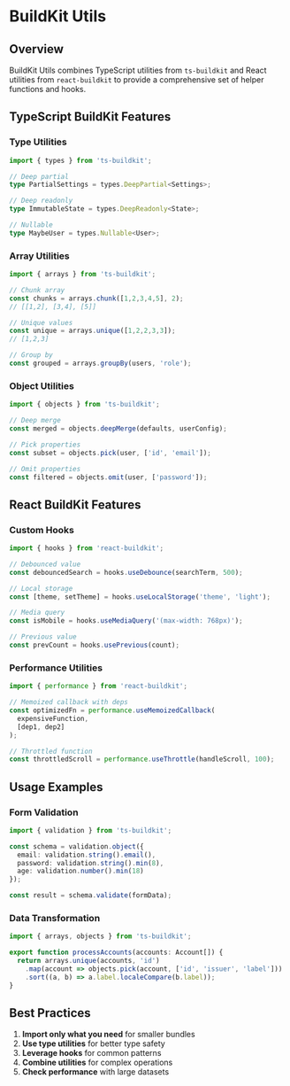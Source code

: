 # BuildKit Utils

## Overview

BuildKit Utils combines TypeScript utilities from `ts-buildkit` and React utilities from `react-buildkit` to provide a comprehensive set of helper functions and hooks.

## TypeScript BuildKit Features

### Type Utilities

```typescript
import { types } from 'ts-buildkit';

// Deep partial
type PartialSettings = types.DeepPartial<Settings>;

// Deep readonly
type ImmutableState = types.DeepReadonly<State>;

// Nullable
type MaybeUser = types.Nullable<User>;
```

### Array Utilities

```typescript
import { arrays } from 'ts-buildkit';

// Chunk array
const chunks = arrays.chunk([1,2,3,4,5], 2);
// [[1,2], [3,4], [5]]

// Unique values
const unique = arrays.unique([1,2,2,3,3]);
// [1,2,3]

// Group by
const grouped = arrays.groupBy(users, 'role');
```

### Object Utilities

```typescript
import { objects } from 'ts-buildkit';

// Deep merge
const merged = objects.deepMerge(defaults, userConfig);

// Pick properties
const subset = objects.pick(user, ['id', 'email']);

// Omit properties
const filtered = objects.omit(user, ['password']);
```

## React BuildKit Features

### Custom Hooks

```typescript
import { hooks } from 'react-buildkit';

// Debounced value
const debouncedSearch = hooks.useDebounce(searchTerm, 500);

// Local storage
const [theme, setTheme] = hooks.useLocalStorage('theme', 'light');

// Media query
const isMobile = hooks.useMediaQuery('(max-width: 768px)');

// Previous value
const prevCount = hooks.usePrevious(count);
```

### Performance Utilities

```typescript
import { performance } from 'react-buildkit';

// Memoized callback with deps
const optimizedFn = performance.useMemoizedCallback(
  expensiveFunction,
  [dep1, dep2]
);

// Throttled function
const throttledScroll = performance.useThrottle(handleScroll, 100);
```

## Usage Examples

### Form Validation

```typescript
import { validation } from 'ts-buildkit';

const schema = validation.object({
  email: validation.string().email(),
  password: validation.string().min(8),
  age: validation.number().min(18)
});

const result = schema.validate(formData);
```

### Data Transformation

```typescript
import { arrays, objects } from 'ts-buildkit';

export function processAccounts(accounts: Account[]) {
  return arrays.unique(accounts, 'id')
    .map(account => objects.pick(account, ['id', 'issuer', 'label']))
    .sort((a, b) => a.label.localeCompare(b.label));
}
```

## Best Practices

1. **Import only what you need** for smaller bundles
2. **Use type utilities** for better type safety
3. **Leverage hooks** for common patterns
4. **Combine utilities** for complex operations
5. **Check performance** with large datasets
